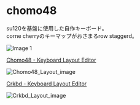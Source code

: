 # chomo48
su120を基盤に使用した自作キーボード。  
corne cherryのキーマップがおさまるrow staggerd。  

![Image 1](https://user-images.githubusercontent.com/425008/138104059-d14f2dfd-e56a-4cb7-958c-dde6bf35d8ce.jpeg)

[Chomo48 - Keyboard Layout Editor](http://www.keyboard-layout-editor.com/##@@_c=%2379bbec%3B&=Tab&=Q&=W&=E&=R&=T&_c=%230bab4e%3B&=Y&=U&=I&=O&=P&_w:1.75%3B&=-%3B&@_c=%2379bbec&w:1.25%3B&=Caps%20Lock&=A&=S&=D&=F&=G&_c=%230bab4e%3B&=H&=J&=K&=L&=%2F%3B&_w:1.5%3B&=%2F:%3B&@_c=%2379bbec&w:1.75%3B&=Shift&=Z&=X&=C&=V&=B&_c=%230bab4e%3B&=N&=M&=%3C%0A,&=%3E%0A.&=%2F%2F&=%2F_%3B&@_c=%23cccccc&a:7&w:1.25%3B&=&=&=&_c=%2379bbec&a:4%3B&=alt&=lower&=space&_c=%230bab4e%3B&=shift&=raise&=win&_c=%23cccccc&a:7%3B&=&=&_w:1.5%3B&=)

![Chomo48_Layout_image](https://user-images.githubusercontent.com/425008/139271022-dd2e12b3-0e0a-4622-afa5-e8665f8026ad.png)

[Crkbd - Keyboard Layout Editor](http://www.keyboard-layout-editor.com/##@@_x:3&c=%2379bbec%3B&=E&_x:6.85&c=%230bab4e%3B&=I%3B&@_y:-0.9&x:2&c=%2379bbec%3B&=W%3B&@_y:-1&x:4%3B&=R&_x:4.85&c=%230bab4e%3B&=U&_x:1%3B&=O%3B&@_y:-0.9&x:5&c=%2379bbec%3B&=T&_x:2.8499999999999996&c=%230bab4e%3B&=Y%3B&@_y:-0.8&c=%2379bbec%3B&=Tab&=Q&_x:10.85&c=%230bab4e%3B&=P&=-%3B&@_y:-0.40000000000000013&x:3&c=%2379bbec%3B&=D&_x:6.85&c=%230bab4e%3B&=K%3B&@_y:-0.8999999999999999&x:2&c=%2379bbec%3B&=S&_x:1%3B&=F&_x:4.85&c=%230bab4e%3B&=J&_x:1%3B&=L%3B&@_y:-0.8999999999999999&x:5&c=%2379bbec%3B&=G&_x:2.8499999999999996&c=%230bab4e%3B&=H%3B&@_y:-0.8&c=%2379bbec%3B&=Caps%20Lock&=A&_x:10.85&c=%230bab4e%3B&=%2F%3B&=%2F:%3B&@_y:-0.3999999999999999&x:3&c=%2379bbec%3B&=C&_x:6.85&c=%230bab4e%3B&=,%3B&@_y:-0.8999999999999999&x:2&c=%2379bbec%3B&=X&_x:1%3B&=V&_x:4.85&c=%230bab4e%3B&=M&_x:1%3B&=.%3B&@_y:-0.8999999999999999&x:5&c=%2379bbec%3B&=B&_x:2.8499999999999996&c=%230bab4e%3B&=N%3B&@_y:-0.8000000000000003&c=%2379bbec%3B&=Shift&=Z&_x:10.85&c=%230bab4e%3B&=%2F%2F&=%2F_%3B&@_y:-0.20000000000000018&x:3.5&c=%2379bbec%3B&=alt&_x:5.85&c=%230bab4e%3B&=win%3B&@_r:15&rx:7.5&ry:4&y:-0.04999999999999982&x:-2.8&c=%2379bbec%3B&=lower%3B&@_r:30&y:-1.0499999999999998&x:-1.5&h:1.5%3B&=space%3B&@_r:-30&y:-1.1&x:0.34999999999999964&c=%230bab4e&h:1.5%3B&=shift%3B&@_r:-15&y:-0.8999999999999999&x:1.6500000000000004%3B&=raise)

![Crkbd_Layout_image](https://user-images.githubusercontent.com/425008/139271086-3048a778-fdec-4dc0-a068-d82a02ea2a38.png)

